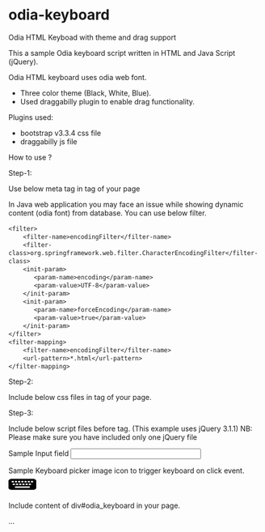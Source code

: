 # odia-keyboard
Odia HTML Keyboad with theme and drag support

This a sample Odia keyboard script written in HTML and Java Script (jQuery).

Odia HTML keyboard uses odia web font.

* Three color theme (Black, White, Blue).
* Used draggabilly plugin to enable drag functionality.


Plugins used:
* bootstrap v3.3.4 css file
* draggabilly js file

How to use ?

Step-1:

Use below meta tag in <head> tag of your page

<meta http-equiv="Content-Type" content="text/html; charset=utf-8" />

In Java web application you may face an issue while showing dynamic content (odia font) from database. You can use below filter.

	<filter>  
	    <filter-name>encodingFilter</filter-name>  
	    <filter-class>org.springframework.web.filter.CharacterEncodingFilter</filter-class>  
	    <init-param>  
	       <param-name>encoding</param-name>  
	       <param-value>UTF-8</param-value>  
	    </init-param>  
	    <init-param>  
	       <param-name>forceEncoding</param-name>  
	       <param-value>true</param-value>  
	    </init-param>  
	</filter>  
	<filter-mapping>  
	    <filter-name>encodingFilter</filter-name>  
	    <url-pattern>*.html</url-pattern>  
	</filter-mapping> 


Step-2:

Include below css files in <head> tag of your page. 

<link href="css/odia-keyboard.css" rel="stylesheet" type="text/css" />
<link href="css/bootstrap.min.css" rel="stylesheet" type="text/css" />

Step-3:

Include below script files before </body> tag. 
(This example uses jQuery 3.1.1)
NB: Please make sure you have included only one jQuery file

<script type="text/javascript" src="js/jquery.min.js"></script>
<script src="js/draggabilly.pkgd.min.js"></script>
<script type="text/javascript" src="js/odia-keyboard.js"></script>



Sample Input field
<input type="text" name="name" class="odia_char_input" id="odia_name" style="width: 250px;" required="">

Sample Keyboard picker image icon to trigger keyboard on click event.
<img alt="" src="images/keyboard-icon.png" width="55" height="35" id="odia_name_kb" class="odia_kb">


Include content of div#odia_keyboard in your page.

<div id="odia_keyboard" class="keyboard pop draggable keyboard_theme3" >

...

</div>
